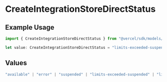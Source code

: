 # CreateIntegrationStoreDirectStatus

## Example Usage

```typescript
import { CreateIntegrationStoreDirectStatus } from "@vercel/sdk/models/createintegrationstoredirectop.js";

let value: CreateIntegrationStoreDirectStatus = "limits-exceeded-suspended";
```

## Values

```typescript
"available" | "error" | "suspended" | "limits-exceeded-suspended" | "limits-exceeded-suspended-store-count" | "initializing" | "uninstalled"
```